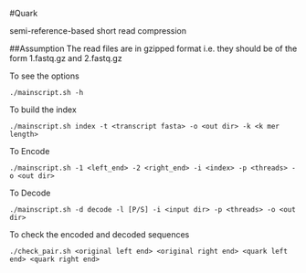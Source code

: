 #Quark 

semi-reference-based short read compression

##Assumption
The read files are in gzipped format i.e. they should be of the form 1.fastq.gz and 2.fastq.gz


To see the options

```{r, engine='bash', encode and decode}
./mainscript.sh -h

```

To build the index


```{r, engine='bash', encode and decode}
./mainscript.sh index -t <transcript fasta> -o <out dir> -k <k mer length>

```

To Encode

```{r, engine='bash', encode and decode}
./mainscript.sh -1 <left_end> -2 <right_end> -i <index> -p <threads> -o <out dir>

```

To Decode

```{r, engine='bash', encode and decode}
./mainscript.sh -d decode -l [P/S] -i <input dir> -p <threads> -o <out dir>

```

To check the encoded and decoded sequences 


```{r, engine='bash', encode and decode}
./check_pair.sh <original left end> <original right end> <quark left end> <quark right end>

```
